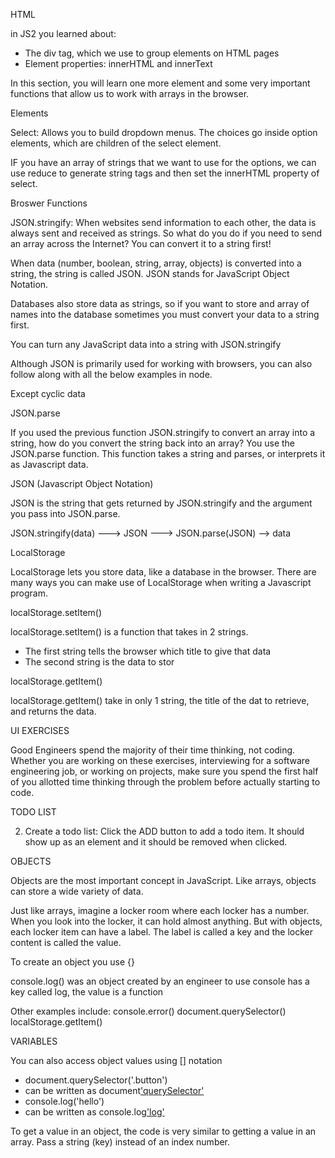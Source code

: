HTML

in JS2 you learned about:

- The div tag, which we use to group elements on HTML pages
- Element properties: innerHTML and innerText

In this section, you will learn one more element and some very important functions that allow us to work with arrays in the browser.

Elements

Select: 
Allows you to build dropdown menus. The choices go inside option elements, which are children of the select element.

IF you have an array of strings that we want to use for the options, we can use reduce to generate string tags and then set the innerHTML property of select.


Broswer Functions

JSON.stringify: 
When websites send information to each other, the data is always sent and received as strings. So what do you do if you need to send an array across the Internet? You can convert it to a string first!

When data (number, boolean, string, array, objects) is converted into a string, the string is called JSON. JSON stands for JavaScript Object Notation.

Databases also store data as strings, so if you want to store and array of names into the database sometimes you must convert your data to a string first.

You can turn any JavaScript data into a string with JSON.stringify

Although JSON is primarily used for working with browsers, you can also follow along with all the below examples in node.

Except cyclic data


JSON.parse

If you used the previous function JSON.stringify to convert an array into a string, how do you convert the string back into an array? You use the JSON.parse function. This function takes a string and parses, or interprets it as Javascript data.


JSON (Javascript Object Notation)

JSON is the string that gets returned by JSON.stringify and the argument you pass into JSON.parse.

JSON.stringify(data) ---> JSON ---> JSON.parse(JSON) --> data


LocalStorage

LocalStorage lets you store data, like a database in the browser. There are many ways you can make use of LocalStorage when writing a Javascript program.

localStorage.setItem()

localStorage.setItem() is a function that takes in 2 strings.

- The first string tells the browser which title to give that data
- The second string is the data to stor

localStorage.getItem()

localStorage.getItem() take in only 1 string, the title of the dat to retrieve, and returns the data.


UI EXERCISES

Good Engineers spend the majority of their time thinking, not coding. Whether you are working on these exercises, interviewing for a software engineering job, or working on projects, make sure you spend the first half of you allotted time thinking through the problem before actually starting to code.


TODO LIST 

2. Create a todo list:
Click the ADD button to add a todo item. It should show up as an element and it should be removed when clicked.


OBJECTS

Objects are the most important concept in JavaScript. Like arrays, objects can store a wide variety of data.

Just like arrays, imagine a locker room where each locker has a number. When you look into the locker, it can hold almost anything. But with objects, each locker item can have a label. The label is called a key and the locker content is called the value.

To create an object you use {}

console.log() was an object created by an engineer to use
console has a key called log, the value is a function

Other examples include:
console.error()
document.querySelector()
localStorage.getItem()


VARIABLES

You can also access object values using [] notation
- document.querySelector('.button')
- can be written as document['querySelector']('.button')
- console.log('hello')
- can be written as console.log['log']('hello')

To get a value in an object, the code is very similar to getting a value in an array. Pass a string (key) instead of an index number.
